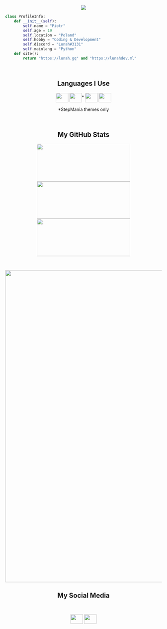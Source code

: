 <p align="center">
  <img src="https://readme-typing-svg.herokuapp.com?color=%237848E6&center=true&lines=Hi+there!+Welcome+to+my+profile!">
</p>

```py
class ProfileInfo:
    def __init__(self):
        self.name = "Piotr"
        self.age = 19
        self.location = "Poland"
        self.hobby = "Coding & Development"
        self.discord = "Lunah#3131"
        self.mainlang = "Python"
    def site():
        return "https://lunah.gq" and "https://lunahdev.ml"
```
<br>
<h2 align="center">Languages I Use</h2>
<p align="center">
  <img align="center" src="https://raw.githubusercontent.com/rahuldkjain/github-profile-readme-generator/master/src/images/icons/ProgrammingLanguages/python.svg" height="30" width="40"/>
  <img align="center" src="https://upload.wikimedia.org/wikipedia/commons/c/cf/Lua-Logo.svg" height="30" width="40"/>*
  <img align="center" src="https://raw.githubusercontent.com/rahuldkjain/github-profile-readme-generator/master/src/images/icons/Database/mongodb.svg" height="30" width="40"/>
  <img align="center" src="https://raw.githubusercontent.com/rahuldkjain/github-profile-readme-generator/master/src/images/icons/FrontendDevelopment/html.svg" height="30" width="40"/>
  <p align="center">*StepMania themes only</p>
</p>
<br>
<h2 align="center">My GitHub Stats</h2>
<p align="center">
  <img width="300px" height="120px" src="https://github-readme-stats.vercel.app/api?username=piotr25691&show_icons=true&theme=dracula&include_all_commits=true"></img>
  <img width="300px" height="120px" src="https://github-readme-stats.vercel.app/api/top-langs/?username=piotr25691&layout=compact&theme=dracula"></img>
  <img width="300px" height="120px" src="https://github-readme-streak-stats.herokuapp.com/?user=piotr25691&theme=dracula"></img></p>
</p>
<br>
<p align="center">
  <kbd>
    <img width="1000px" src="https://cdn.discordapp.com/attachments/687694909423091806/780799991613489182/lunahub_partnerbanner.gif"></img>
  </kbd>
</p>
<h2 align="center">My Social Media</h2>
<br>
<p align="center">
  <a href="https://www.youtube.com/channel/UC_5QpuyeRp6Ymcjl9PzhO_g" target="blank"><img align="center" src="https://raw.githubusercontent.com/rahuldkjain/github-profile-readme-generator/master/src/images/icons/Social/youtube.svg" height="30" width="40" /></a>
  <a href="https://dsc.gg/lunahub" target="blank"><img align="center" src="https://raw.githubusercontent.com/rahuldkjain/github-profile-readme-generator/master/src/images/icons/Social/discord.svg" height="30" width="40" /></a>
</p>
<br>


